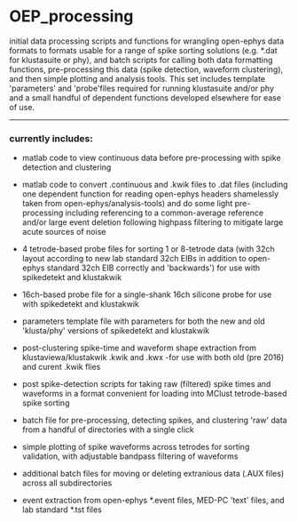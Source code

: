 # OEP_processing #
initial data processing scripts and functions for wrangling open-ephys data formats to formats usable for a range of spike sorting solutions (e.g. *.dat for klustasuite or phy), and batch scripts for calling both data formatting functions, pre-processing this data (spike detection, waveform clustering), and then simple plotting and analysis tools.  This set includes template 'parameters' and 'probe'files required for running klustasuite and/or phy and a small handful of dependent functions developed elsewhere for ease of use.

---

### currently includes:

* matlab code to view continuous data before pre-processing with spike detection and clustering

* matlab code to convert .continuous and .kwik files to .dat files (including one dependent function for reading open-ephys headers shamelessly taken from open-ephys/analysis-tools) and do some light pre-processing including referencing to a common-average reference and/or large event deletion following highpass filtering to mitigate large acute sources of noise

* 4 tetrode-based probe files for sorting 1 or 8-tetrode data (with 32ch layout according to new lab standard 32ch EIBs in addition to open-ephys standard 32ch EIB correctly and 'backwards') for use with spikedetekt and klustakwik

* 16ch-based probe file for a single-shank 16ch silicone probe for use with spikedetekt and klustakwik

* parameters template file with parameters for both the new and old 'klusta/phy' versions of spikedetekt and klustakwik

* post-clustering spike-time and waveform shape extraction from klustaviewa/klustakwik .kwik and .kwx
	-for use with both old (pre 2016) and curent .kwik flies

* post spike-detection scripts for taking raw (filtered) spike times and waveforms in a format convenient for loading into MClust tetrode-based spike sorting

* batch file for pre-processing, detecting spikes, and clustering 'raw' data from a handful of directories with a single click 

* simple plotting of spike waveforms across tetrodes for sorting validation, with adjustable bandpass filtering of waveforms   

* additional batch files for moving or deleting extranious data (.AUX files) across all subdirectories

* event extraction from open-ephys *.event files, MED-PC 'text' files, and lab standard *.tst files

